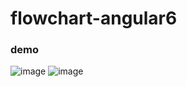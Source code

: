 # flowchart-angular6

### demo
![image](https://github.com/DesignHhuang/flowchart-angular6/blob/master/src/assets/image/yanshi.gif)
![image](https://github.com/DesignHhuang/flowchart-angular6/blob/master/src/assets/image/yanshi2.gif)
